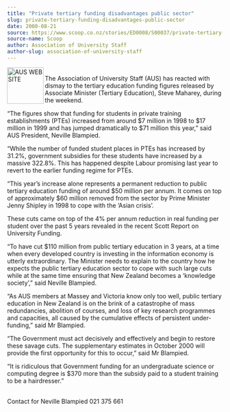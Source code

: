```yaml
---
title: "Private tertiary funding disadvantages public sector"
slug: private-tertiary-funding-disadvantages-public-sector
date: 2000-08-21
source: https://www.scoop.co.nz/stories/ED0008/S00037/private-tertiary-funding-disadvantages-public-sector.htm
source-name: Scoop
author: Association of University Staff
author-slug: association-of-university-staff
---
```


<p><img align="left" width="85" height="85" src="http://www.aus.ac.nz/pictures/logo.gif" alt="AUS WEB SITE" border="0"><br>The Association of
University Staff (AUS) has reacted with dismay to the
tertiary education funding figures released by Associate
Minister (Tertiary Education), Steve Maharey, during the
weekend.</p>

<p>“The figures show that funding for students in
private training establishments (PTEs) increased from around
$7 million in 1998 to $17 million in 1999 and has jumped
dramatically to $71 million this year,” said AUS President,
Neville Blampied.</p>

<p>“While the number of funded student
places in PTEs has increased by 31.2%, government subsidies
for these students have increased by a massive 322.8%.  This
has happened despite Labour promising last year to revert to
the earlier funding regime for PTEs.</p>

<p>“This year’s increase
alone represents a permanent reduction to public tertiary
education funding of around $50 million per annum.  It comes
on top of approximately $60 million removed from the sector
by Prime Minister Jenny Shipley in 1998 to cope with the
‘Asian crisis’.</p>

<p>These cuts came on top of the 4% per annum
reduction in real funding per student over the past 5 years
revealed in the recent Scott Report on University
Funding.</p>

<p>“To have cut $110 million from public tertiary
education in 3 years, at a time when every developed country
is investing in the information economy is utterly
extraordinary.  The Minister needs to explain to the country
how he expects the public tertiary education sector to cope
with such large cuts while at the same time ensuring that
New Zealand becomes a ‘knowledge society’,” said Neville
Blampied.<p>
<p>“As AUS members at Massey and Victoria know only
too well, public tertiary education in New Zealand is on the
brink of a catastrophe of mass redundancies, abolition of
courses, and loss of key research programmes and capacities,
all caused by the cumulative effects of persistent
under-funding,” said Mr Blampied.</p>

<p>“The Government must act
decisively and effectively and begin to restore these savage
cuts.  The supplementary estimates in October 2000 will
provide the first opportunity for this to occur,” said Mr
Blampied.</p>

<p>“It is ridiculous that Government funding for an
undergraduate science or computing degree is $370 more than
the subsidy paid to a student training to be a
hairdresser.”</p>

<p><br>Contact for Neville Blampied	021 375
661<br><p>
         
